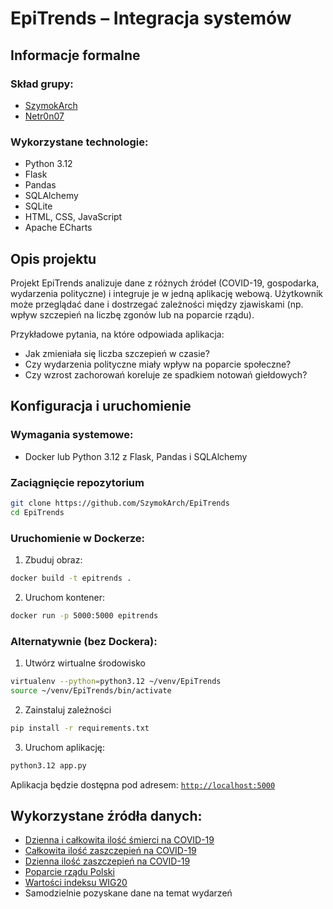 # **EpiTrends** – Integracja systemów
## Informacje formalne

### Skład grupy:
- [SzymokArch](https://github.com/SzymokArch)
- [Netr0n07](https://github.com/Netr0n07)

### Wykorzystane technologie:
- Python 3.12
- Flask
- Pandas
- SQLAlchemy
- SQLite
- HTML, CSS, JavaScript
- Apache ECharts

## Opis projektu
Projekt EpiTrends analizuje dane z różnych źródeł (COVID-19, gospodarka, wydarzenia polityczne) i integruje je w jedną aplikację webową. Użytkownik może przeglądać dane i dostrzegać zależności między zjawiskami (np. wpływ szczepień na liczbę zgonów lub na poparcie rządu).

Przykładowe pytania, na które odpowiada aplikacja:
- Jak zmieniała się liczba szczepień w czasie?
- Czy wydarzenia polityczne miały wpływ na poparcie społeczne?
- Czy wzrost zachorowań koreluje ze spadkiem notowań giełdowych?

## Konfiguracja i uruchomienie
### Wymagania systemowe:
- Docker lub Python 3.12 z Flask, Pandas i SQLAlchemy
### Zaciągnięcie repozytorium
```bash
git clone https://github.com/SzymokArch/EpiTrends
cd EpiTrends
```

### Uruchomienie w Dockerze:
1. Zbuduj obraz:
```bash
docker build -t epitrends .
```
2. Uruchom kontener:
```bash
docker run -p 5000:5000 epitrends
```
### Alternatywnie (bez Dockera):

1. Utwórz wirtualne środowisko
```bash
virtualenv --python=python3.12 ~/venv/EpiTrends
source ~/venv/EpiTrends/bin/activate
```
2. Zainstaluj zależności
```bash
pip install -r requirements.txt
```
3. Uruchom aplikację:
```bash
python3.12 app.py
```
Aplikacja będzie dostępna pod adresem: [`http://localhost:5000`](http://localhost:5000)

## Wykorzystane źródła danych:
- [Dzienna i całkowita ilość śmierci na COVID-19](https://ourworldindata.org/grapher/total-daily-covid-deaths)
- [Całkowita ilość zaszczepień na COVID-19](https://ourworldindata.org/grapher/cumulative-covid-vaccinations)
- [Dzienna ilość zaszczepień na COVID-19](https://ourworldindata.org/grapher/daily-covid-19-vaccination-doses)
- [Poparcie rządu Polski](https://www.cbos.pl/PL/trendy/trendy.php?trend_parametr=stosunek_do_rzadu)
- [Wartości indeksu WIG20](https://stooq.pl/q/d/?f=20210101&t=20211130&s=wig20)
- Samodzielnie pozyskane dane na temat wydarzeń
